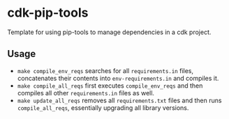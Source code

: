 # cdk-pip-tools
Template for using pip-tools to manage dependencies in a cdk project.

## Usage
- `make compile_env_reqs` searches for all `requirements.in` files, concatenates their contents into `env-requirements.in` and compiles it.
- `make compile_all_reqs` first executes `compile_env_reqs` and then compiles all other `requirements.in` files as well.
- `make update_all_reqs` removes all `requirements.txt` files and then runs `compile_all_reqs`, essentially upgrading all library versions.
